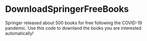 # DownloadSpringerFreeBooks
Springer released about 500 books for free following the COVID-19 pandemic. Use this code to downland the books you are interested automatically!
